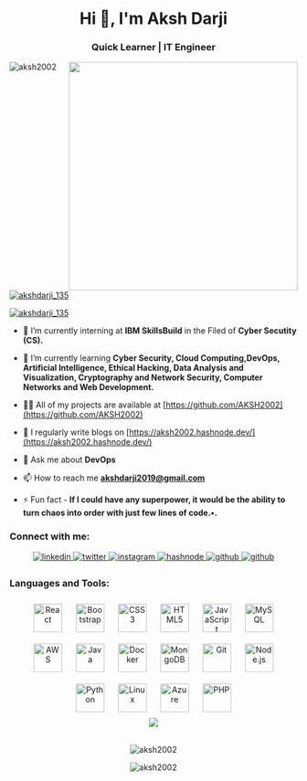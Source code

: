 

<h1 align="center">Hi 👋, I'm Aksh Darji</h1>
<h3 align="center">Quick Learner | IT Engineer</h3>
<img align="right" alter="Coding" width="400" src="https://camo.githubusercontent.com/c1dcb74cc1c1835b1d716f5051499a2814c683c806b15f04b0eba492863703e9/68747470733a2f2f63646e2e6472696262626c652e636f6d2f75736572732f3733303730332f73637265656e73686f74732f363538313234332f6176656e746f2e676966">

<p align="left"> <img src="https://komarev.com/ghpvc/?username=aksh2002&label=Profile%20views&color=0e75b6&style=flat" alt="aksh2002" /> </p>

<p align="left"> <a href="https://linkedin.com/in/aksh-darji-127316210" target="blank"><img src="https://img.shields.io/twitter/follow/Aksh Darji?logo=linkedin&style=for-the-badge" alt="akshdarji_135" /></a> </p>

<p align="left"> <a href="https://twitter.com/akshdarji_135" target="blank"><img src="https://img.shields.io/twitter/follow/akshdarji_135?logo=twitter&style=for-the-badge" alt="akshdarji_135" /></a> </p>

- 🔭 I’m currently interning at  **IBM SkillsBuild** in the Filed of **Cyber Secutity (CS).**

- 🌱 I’m currently learning **Cyber Security, Cloud Computing,DevOps, Artificial Intelligence, Ethical Hacking, Data Analysis and Visualization, Cryptography and Network Security, Computer Networks and Web Development.**

- 👨‍💻 All of my projects are available at [https://github.com/AKSH2002](https://github.com/AKSH2002)

- 📝 I regularly write blogs on [https://aksh2002.hashnode.dev/](https://aksh2002.hashnode.dev/)

- 💬 Ask me about **DevOps**

- 📫 How to reach me **akshdarji2019@gmail.com**
<!-- 
- 📄 Know about my experiences [https://aksh2002.github.io/ChainBlocker/](https://aksh2002.github.io/ChainBlocker/) -->

- ⚡ Fun fact - **If I could have any superpower, it would be the ability to turn chaos into
order with just few lines of code.•.**

<h3 align="left">Connect with me:</h3>
<div align="center">
<a href="https://linkedin.com/in/aksh-darji-127316210" target="_blank">
<img src=https://img.shields.io/badge/linkedin-%231E77B5.svg?&style=for-the-badge&logo=linkedin&logoColor=white alt=linkedin style="margin-bottom: 5px;" />
</a>  
<a href="https://twitter.com/akshdarji_135" target="_blank">
<img src=https://img.shields.io/badge/twitter-%2300acee.svg?&style=for-the-badge&logo=twitter&logoColor=white alt=twitter style="margin-bottom: 5px;" />
</a>
<a href="https://instagram.com/akshdarji_135" target="_blank">
<img src=https://img.shields.io/badge/instagram-%23000000.svg?&style=for-the-badge&logo=instagram&logoColor=white alt=instagram style="margin-bottom: 5px;" />
</a>
<a href="https://aksh2002.hashnode.dev/" target="_blank">
<img src=https://img.shields.io/badge/hashnode-%232962FF.svg?&style=for-the-badge&logo=hashnode&logoColor=white alt=hashnode style="margin-bottom: 5px;" />
</a>
<a href="https://github.com/aksh2002" target="_blank">
<img src=https://img.shields.io/badge/github-%2324292e.svg?&style=for-the-badge&logo=github&logoColor=white alt=github style="margin-bottom: 5px;" />
</a>  
</a>
<a href="https://leetcode.com/Aksh2002/" target="_blank">
<img src=https://img.shields.io/badge/Leetcode-B0C4DE.svg?&style=for-the-badge&logo=leetcode&logoColor=white alt=github style="margin-bottom: 5px;" />
</a>
</div>  


<h3 align="left">Languages and Tools:</h3>

<div align="center">  
<a href="https://reactjs.org/" target="_blank"><img style="margin: 10px" src="https://profilinator.rishav.dev/skills-assets/react-original-wordmark.svg" alt="React" height="50" /></a>  
<a href="https://getbootstrap.com/docs/3.4/javascript/" target="_blank"><img style="margin: 10px" src="https://profilinator.rishav.dev/skills-assets/bootstrap-plain.svg" alt="Bootstrap" height="50" /></a>  
<a href="https://www.w3schools.com/css/" target="_blank"><img style="margin: 10px" src="https://profilinator.rishav.dev/skills-assets/css3-original-wordmark.svg" alt="CSS3" height="50" /></a>  
<a href="https://en.wikipedia.org/wiki/HTML5" target="_blank"><img style="margin: 10px" src="https://profilinator.rishav.dev/skills-assets/html5-original-wordmark.svg" alt="HTML5" height="50" /></a>  
<a href="https://www.javascript.com/" target="_blank"><img style="margin: 10px" src="https://profilinator.rishav.dev/skills-assets/javascript-original.svg" alt="JavaScript" height="50" /></a>  
<a href="https://www.mysql.com/" target="_blank"><img style="margin: 10px" src="https://profilinator.rishav.dev/skills-assets/mysql-original-wordmark.svg" alt="MySQL" height="50" /></a>  
<a href="https://aws.amazon.com/" target="_blank"><img style="margin: 10px" src="https://profilinator.rishav.dev/skills-assets/amazonwebservices-original-wordmark.svg" alt="AWS" height="50" /></a>  
<a href="https://www.java.com/" target="_blank"><img style="margin: 10px" src="https://profilinator.rishav.dev/skills-assets/java-original-wordmark.svg" alt="Java" height="50" /></a>  
<a href="https://www.docker.com/" target="_blank"><img style="margin: 10px" src="https://profilinator.rishav.dev/skills-assets/docker-original-wordmark.svg" alt="Docker" height="50" /></a>  
<a href="https://www.mongodb.com/" target="_blank"><img style="margin: 10px" src="https://profilinator.rishav.dev/skills-assets/mongodb-original-wordmark.svg" alt="MongoDB" height="50" /></a>  
<a href="https://github.com/" target="_blank"><img style="margin: 10px" src="https://profilinator.rishav.dev/skills-assets/git-scm-icon.svg" alt="Git" height="50" /></a>  
<a href="https://nodejs.org/" target="_blank"><img style="margin: 10px" src="https://profilinator.rishav.dev/skills-assets/nodejs-original-wordmark.svg" alt="Node.js" height="50" /></a>  
<a href="https://www.python.org/" target="_blank"><img style="margin: 10px" src="https://profilinator.rishav.dev/skills-assets/python-original.svg" alt="Python" height="50" /></a>  
<a href="https://www.linux.org/" target="_blank"><img style="margin: 10px" src="https://profilinator.rishav.dev/skills-assets/linux-original.svg" alt="Linux" height="50" /></a>  
<a href="https://azure.microsoft.com/en-in/" target="_blank"><img style="margin: 10px" src="https://profilinator.rishav.dev/skills-assets/microsoft_azure-icon.svg" alt="Azure" height="50" /></a>  
<a href="https://www.php.net/" target="_blank"><img style="margin: 10px" src="https://profilinator.rishav.dev/skills-assets/php-original.svg" alt="PHP" height="50" /></a>  
</div>

  
<div align="center"><img src="https://github-readme-stats.vercel.app/api?username=aksh2002&show_icons=true&count_private=true&hide_border=true" align="center" /></div>  

<br/>  

<p align="center"><img align="center" src="https://github-readme-stats.vercel.app/api/top-langs?username=aksh2002&show_icons=true&locale=en&layout=compact" alt="aksh2002" /></p>

<p align="center"><img align="center" src="https://github-readme-streak-stats.herokuapp.com/?user=aksh2002&" alt="aksh2002" /></p>

